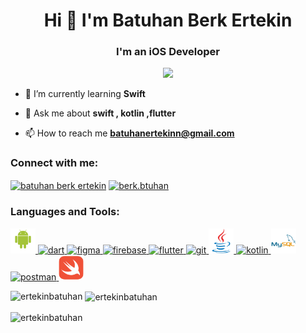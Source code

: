 <h1 align="center">Hi 👋 I'm Batuhan Berk Ertekin</h1>
<h3 align="center">I'm an iOS Developer</h3>
<p align="center"><img src="https://miro.medium.com/v2/resize:fit:4800/format:webp/1*OgeU8HPo8TFF1cZQ-4XjJw.jpeg"> </p>



- 🌱 I’m currently learning **Swift**

- 💬 Ask me about **swift , kotlin ,flutter**

- 📫 How to reach me **batuhanertekinn@gmail.com**

<h3 align="left">Connect with me:</h3>
<p align="left">
<a href="https://linkedin.com/in/batuhan berk ertekin" target="blank"><img align="center" src="https://raw.githubusercontent.com/rahuldkjain/github-profile-readme-generator/master/src/images/icons/Social/linked-in-alt.svg" alt="batuhan berk ertekin" height="30" width="40" /></a>
<a href="https://instagram.com/berk.btuhan" target="blank"><img align="center" src="https://raw.githubusercontent.com/rahuldkjain/github-profile-readme-generator/master/src/images/icons/Social/instagram.svg" alt="berk.btuhan" height="30" width="40" /></a>
</p>

<h3 align="left">Languages and Tools:</h3>
<p align="left"> <a href="https://developer.android.com" target="_blank" rel="noreferrer"> <img src="https://raw.githubusercontent.com/devicons/devicon/master/icons/android/android-original-wordmark.svg" alt="android" width="40" height="40"/> </a> <a href="https://dart.dev" target="_blank" rel="noreferrer"> <img src="https://www.vectorlogo.zone/logos/dartlang/dartlang-icon.svg" alt="dart" width="40" height="40"/> </a> <a href="https://www.figma.com/" target="_blank" rel="noreferrer"> <img src="https://www.vectorlogo.zone/logos/figma/figma-icon.svg" alt="figma" width="40" height="40"/> </a> <a href="https://firebase.google.com/" target="_blank" rel="noreferrer"> <img src="https://www.vectorlogo.zone/logos/firebase/firebase-icon.svg" alt="firebase" width="40" height="40"/> </a> <a href="https://flutter.dev" target="_blank" rel="noreferrer"> <img src="https://www.vectorlogo.zone/logos/flutterio/flutterio-icon.svg" alt="flutter" width="40" height="40"/> </a> <a href="https://git-scm.com/" target="_blank" rel="noreferrer"> <img src="https://www.vectorlogo.zone/logos/git-scm/git-scm-icon.svg" alt="git" width="40" height="40"/> </a> <a href="https://www.java.com" target="_blank" rel="noreferrer"> <img src="https://raw.githubusercontent.com/devicons/devicon/master/icons/java/java-original.svg" alt="java" width="40" height="40"/> </a> <a href="https://kotlinlang.org" target="_blank" rel="noreferrer"> <img src="https://www.vectorlogo.zone/logos/kotlinlang/kotlinlang-icon.svg" alt="kotlin" width="40" height="40"/> </a> <a href="https://www.mysql.com/" target="_blank" rel="noreferrer"> <img src="https://raw.githubusercontent.com/devicons/devicon/master/icons/mysql/mysql-original-wordmark.svg" alt="mysql" width="40" height="40"/> </a> <a  width="40" height="40"/> </a> <a href="https://postman.com" target="_blank" rel="noreferrer"> <img src="https://www.vectorlogo.zone/logos/getpostman/getpostman-icon.svg" alt="postman" width="40" height="40"/> </a> <a href="https://developer.apple.com/swift/" target="_blank" rel="noreferrer"> <img src="https://raw.githubusercontent.com/devicons/devicon/master/icons/swift/swift-original.svg" alt="swift" width="40" height="40"/> </a> 
<p><img align="left" src="https://github-readme-stats.vercel.app/api/top-langs?username=ertekinbatuhan&show_icons=true&locale=en&layout=compact" alt="ertekinbatuhan" /></p>

<p>&nbsp;<img align="center" src="https://github-readme-stats.vercel.app/api?username=ertekinbatuhan&show_icons=true&locale=en" alt="ertekinbatuhan" /></p>

<p><img align="center" src="https://github-readme-streak-stats.herokuapp.com/?user=ertekinbatuhan&" alt="ertekinbatuhan" /></p>


